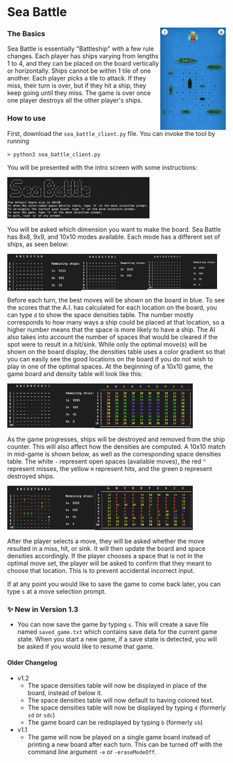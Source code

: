 # Sea Battle  
<img src="/Images/Sea%20Battle/sampleSeaBattleBoard.png" alt = "sample board" width="30%" align = "right">  

### The Basics  
Sea Battle is essentially "Battleship" with a few rule changes. Each 
player has ships varying from lengths 1 to 4, and they can be placed 
on the board vertically or horizontally. Ships cannot be within 1 
tile of one another. Each player picks a tile to attack. If they miss, 
their turn is over, but if they hit a ship, they keep going until 
they miss. The game is over once one player destroys all the other 
player's ships.  
### How to use
First, download the `sea_battle_client.py` file. You can invoke the 
tool by running  
```
> python3 sea_battle_client.py
```
You will be presented with the intro screen with some instructions:  

<img src="/Images/Sea%20Battle/starting_prompts.png" alt = "starting instructions" width="65%"><br/>  
  
You will be asked which dimension you want to make the board. Sea 
Battle has 8x8, 9x9, and 10x10 modes available. Each mode has a 
different set of ships, as seen below:  

<img src="/Images/Sea%20Battle/starting_8board.png" alt = "starting 8x8 board" width="34%" align = "left">
<img src="/Images/Sea%20Battle/starting_9board.png" alt = "starting 9x9 board" width="30%" align = "left">
<img src="/Images/Sea%20Battle/starting_10board.png" alt = "starting 10x10 board" width="32%"><br/>  

Before each turn, the best moves will be shown on the board in blue. 
To see the scores that the A.I. has calculated for each location on 
the board, you can type `d` to show the space densities table. The 
number mostly corresponds to how many ways a ship could be placed 
at that location, so a higher number means that the space is more 
likely to have a ship. The AI also takes into account the number of 
spaces that would be cleared if the spot were to result in a hit/sink.
While only the optimal move(s) will be shown on the board display, the 
densities table uses a color gradient so that you can easily see the 
good locations on the board if you do not wish to play in one of the
optimal spaces. At the beginning of a 10x10 game, the game board and 
density table will look like this:  

<img src="/Images/Sea%20Battle/starting_bestmoves.png" alt = "starting 10x10 board best moves" width="40%" align = "left">
<img src="/Images/Sea%20Battle/starting_densities.png" alt = "starting 10x10 space densities" width="45%"><br/>    
  
As the game progresses, ships will be destroyed and removed from the 
ship counter. This will also affect how the densities are computed. 
A 10x10 match in mid-game is shown below, as well as the corresponding 
space densities table. The white `-` represent open spaces (available 
moves), the red `^` represent misses, the yellow `H` represent hits, 
and the green `D` represent destroyed ships.  

<img src="/Images/Sea%20Battle/midgame_board.png" alt = "mid-game 10x10 board" width="40%" align = "left">
<img src="/Images/Sea%20Battle/midgame_densities.png" alt = "mid-game space densitites" width="45%"><br/>  

After the player selects a move, they will be asked whether the move 
resulted in a miss, hit, or sink. It will then update the board and 
space densities accordingly. If the player chooses a space that is 
not in the optimal move set, the player will be asked to confirm that 
they meant to choose that location. This is to prevent accidental 
incorrect input.  

If at any point you would like to save the game to come back later, 
you can type `s` at a move selection prompt.

### ✨ New in Version 1.3
* You can now save the game by typing `s`. This will create a save 
file named `saved_game.txt` which contains save data for the current 
game state. When you start a new game, if a save state is detected, 
you will be asked if you would like to resume that game.

#### Older Changelog
* v1.2
  * The space densities table will now be displayed in place of the
      board, instead of below it.
  * The space densities table will now default to having colored text.
  * The space densities table will now be displayed by typing `d`
    (formerly `sd` or `sdc`)
  * The game board can be redisplayed by typing `b` (formerly `sb`)
* v1.1
  * The game will now be played on a single game board instead of 
  printing a new board after each turn. This can be turned off with 
  the command line argument `-e` or `-eraseModeOff`.
